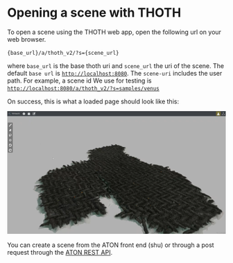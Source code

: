 # Opening a scene with THOTH

To open a scene using the THOTH web app, open the following url on your web browser.

```
{base_url}/a/thoth_v2/?s={scene_url}
```

where `base_url` is the base thoth uri and `scene_url` the uri of the scene. The default `base url` is [`http://localhost:8080`](http://localhost:8080). The `scene-uri` includes the user path. For  example, a scene id We use for testing is [`http://localhost:8080/a/thoth_v2/?s=samples/venus`](http://localhost:8080/a/thoth_v2/?s=samples/venus)

On success, this is what a loaded page should look like this:

<p align="center">
    <img src="../../assets/thoth_screenshot.png" alt="Scene Screenshot" width="800"/>
</p>

You can create a scene from the ATON front end (shu) or through a post request through the [ATON REST API](../api/rest.md).